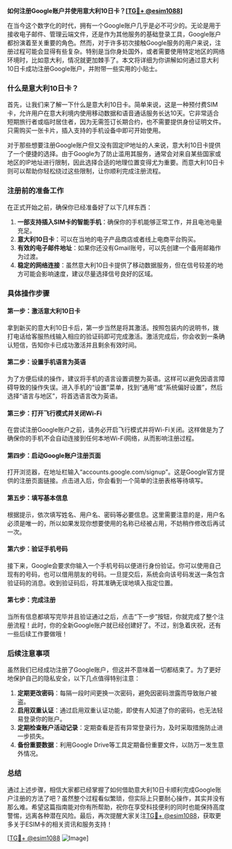 **如何注册Google账户并使用意大利10日卡？[[TG💪+ @esim1088](https://t.me/s/esim1088)]**

在当今这个数字化的时代，拥有一个Google账户几乎是必不可少的。无论是用于接收电子邮件、管理云端文件，还是作为其他服务的基础登录工具，Google账户都扮演着至关重要的角色。然而，对于许多初次接触Google服务的用户来说，注册过程可能会显得有些复杂。特别是当你身处国外，或者需要使用特定地区的网络环境时，比如意大利，情况就更加棘手了。本文将详细为你讲解如何通过意大利10日卡成功注册Google账户，并附带一些实用的小贴士。

### 什么是意大利10日卡？

首先，让我们来了解一下什么是意大利10日卡。简单来说，这是一种预付费SIM卡，允许用户在意大利境内使用移动数据和语音通话服务长达10天。它非常适合短期旅行者或临时居住者，因为无需签订长期合约，也不需要提供身份证明文件。只需购买一张卡片，插入支持的手机设备中即可开始使用。

对于那些想要注册Google账户但又没有固定IP地址的人来说，意大利10日卡提供了一个便捷的选择。由于Google为了防止滥用其服务，通常会对来自某些国家或地区的IP地址进行限制，因此选择合适的地理位置变得尤为重要。而意大利10日卡则可以帮助你轻松绕过这些限制，让你顺利完成注册流程。

### 注册前的准备工作

在正式开始之前，确保你已经准备好了以下几样东西：

1. **一部支持插入SIM卡的智能手机**：确保你的手机能够正常工作，并且电池电量充足。
2. **意大利10日卡**：可以在当地的电子产品商店或者线上电商平台购买。
3. **有效的电子邮件地址**：如果你还没有Gmail账号，可以先创建一个备用邮箱作为过渡。
4. **稳定的网络连接**：虽然意大利10日卡提供了移动数据服务，但在信号较差的地方可能会影响速度，建议尽量选择信号良好的区域。

### 具体操作步骤

#### 第一步：激活意大利10日卡

拿到新买的意大利10日卡后，第一步当然是将其激活。按照包装内的说明书，拨打电话给客服热线输入相应的验证码即可完成激活。激活完成后，你会收到一条确认短信，告知你卡已成功激活并且剩余有效时间。

#### 第二步：设置手机语言为英语

为了方便后续的操作，建议将手机的语言设置调整为英语。这样可以避免因语言障碍导致的操作失误。进入手机的“设置”菜单，找到“通用”或“系统偏好设置”，然后选择“语言与地区”，将首选语言改为英语。

#### 第三步：打开飞行模式并关闭Wi-Fi

在尝试注册Google账户之前，请务必开启飞行模式并将Wi-Fi关闭。这样做是为了确保你的手机不会自动连接到任何本地Wi-Fi网络，从而影响注册过程。

#### 第四步：启动Google账户注册页面

打开浏览器，在地址栏输入“accounts.google.com/signup”。这是Google官方提供的注册页面链接。点击进入后，你会看到一个简单的注册表格等待填写。

#### 第五步：填写基本信息

根据提示，依次填写姓名、用户名、密码等必要信息。这里需要注意的是，用户名必须是唯一的，所以如果发现你想要使用的名称已经被占用，不妨稍作修改后再试一次。

#### 第六步：验证手机号码

接下来，Google会要求你输入一个手机号码以便进行身份验证。你可以使用自己现有的号码，也可以借用朋友的号码。一旦提交后，系统会向该号码发送一条包含验证码的消息。收到验证码后，将其准确无误地填入指定位置。

#### 第七步：完成注册

当所有信息都填写完毕并且验证通过之后，点击“下一步”按钮，你就完成了整个注册流程！此时，你的全新Google账户就已经创建好了。不过，别急着庆祝，还有一些后续工作要做哦！

### 后续注意事项

虽然我们已经成功注册了Google账户，但这并不意味着一切都结束了。为了更好地保护自己的隐私安全，以下几点值得特别注意：

1. **定期更改密码**：每隔一段时间更换一次密码，避免因密码泄露而导致账户被盗。
2. **启用双重认证**：通过启用双重认证功能，即使有人知道了你的密码，也无法轻易登录你的账户。
3. **定期检查账户活动记录**：定期查看是否有异常登录行为，及时采取措施防止进一步损失。
4. **备份重要数据**：利用Google Drive等工具定期备份重要文件，以防万一发生意外情况。

### 总结

通过上述步骤，相信大家都已经掌握了如何借助意大利10日卡顺利完成Google账户注册的方法了吧？虽然整个过程看似繁琐，但实际上只要耐心操作，其实并没有那么难。希望这篇指南能对你有所帮助，祝你在享受科技便利的同时也能保持高度警惕，远离各种潜在风险。最后，再次提醒大家关注[TG💪+ @esim1088](https://t.me/s/esim1088)，获取更多关于ESIM卡的相关资讯和服务支持！

[[TG💪+ @esim1088](https://t.me/s/esim1088) ![Image](https://i.postimg.cc/4NQfJmqS/Snipaste-2025-05-13-00-14-12.png)]